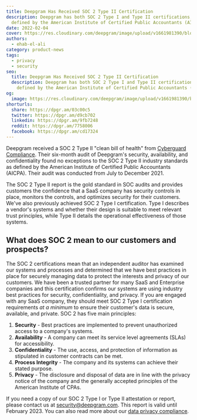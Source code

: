 ```yaml
---
title: Deepgram Has Received SOC 2 Type II Certification
description: Deepgram has both SOC 2 Type I and Type II certifications, as
  defined by the American Institute of Certified Public Accountants (AICPA).
date: 2022-02-04
cover: https://res.cloudinary.com/deepgram/image/upload/v1661981390/blog/deepgram-reached-soc-2-type-1-certification/DG-reached-SOC2-type1-thumb-554x220%402x.png
authors:
  - ehab-el-ali
category: product-news
tags:
  - privacy
  - security
seo:
  title: Deepgram Has Received SOC 2 Type II Certification
  description: Deepgram has both SOC 2 Type I and Type II certifications, as
    defined by the American Institute of Certified Public Accountants (AICPA).
og:
  image: https://res.cloudinary.com/deepgram/image/upload/v1661981390/blog/deepgram-reached-soc-2-type-1-certification/DG-reached-SOC2-type1-thumb-554x220%402x.png
shorturls:
  share: https://dpgr.am/03c00c5
  twitter: https://dpgr.am/d9cb702
  linkedin: https://dpgr.am/9fb7248
  reddit: https://dpgr.am/7758006
  facebook: https://dpgr.am/cd17324
---
```

Deepgram received a SOC 2 Type II "clean bill of health" from [Cyberguard Compliance](https://www.cgcompliance.com/). Their six-month audit of Deepgram's security, availability, and confidentiality found no exceptions to the SOC 2 Type II industry standards as defined by the American Institute of Certified Public Accountants (AICPA). Their audit was conducted from July to December 2021.

The SOC 2 Type II report is the gold standard in SOC audits and provides customers the confidence that a SaaS company has security controls in place, monitors the controls, and optimizes security for their customers. We've also previously achieved SOC 2 Type I certification. Type I describes a vendor's systems and whether their design is suitable to meet relevant trust principles, while Type II details the operational effectiveness of those systems.

<WhitepaperPromo whitepaper="latest"></WhitepaperPromo>

## What does SOC 2 mean to our customers and prospects?

The SOC 2 certifications mean that an independent auditor has examined our systems and processes and determined that we have best practices in place for securely managing data to protect the interests and privacy of our customers. We have been a trusted partner for many SaaS and Enterprise companies and this certification confirms our systems are using industry best practices for security, confidentiality, and privacy. If you are engaged with any SaaS company, they should meet SOC 2 Type I certification requirements *at a minimum* to ensure their customer's data is secure, available, and private. SOC 2 has five main principles:

1. **Security** - Best practices are implemented to prevent unauthorized access to a company's systems.
2. **Availability** - A company can meet its service level agreements (SLAs) for accessibility.
3. **Confidentiality** - The use, access, and protection of information as stipulated in customer contracts can be met.
4. **Process Integrity** - The company and its systems can achieve their stated purpose.
5. **Privacy** - The disclosure and disposal of data are in line with the privacy notice of the company and the generally accepted principles of the American Institute of CPAs.

If you need a copy of our SOC 2 Type I or Type II attestation or report, please contact us at [security@deepgram.com](mailto:deepgram.comnull). This report is valid until February 2023. You can also read more about our [data privacy compliance](https://developers.deepgram.com/documentation/security/data-privacy/).